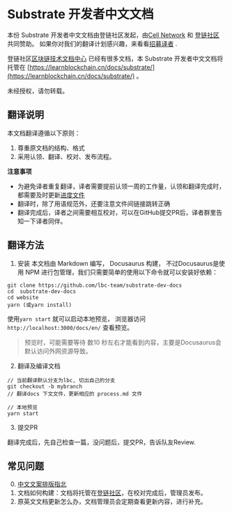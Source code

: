 # Substrate 开发者中文文档


本份 Substrate 开发者中文文档由登链社区发起，由[Cell Network](https://www.cellnetwork.io/?utm_souce=learnblockchain#/cellhome) 和 [登链社区](https://learnblockchain.cn/) 共同赞助。
如果你对我们的翻译计划感兴趣，来看看[招募译者](https://learnblockchain.cn/article/796) .


登链社区[区块链技术文档中心](https://learnblockchain.cn/site/docs) 已经有很多文档，本 Substrate 开发者中文文档将托管在 [https://learnblockchain.cn/docs/substrate/](https://learnblockchain.cn/docs/substrate/) 。

未经授权，请勿转载。

## 翻译说明

本文档翻译遵循以下原则：

1. 尊重原文档的结构、格式
2. 采用认领、翻译、校对、发布流程。


**注意事项**

* 为避免译者重复翻译，译者需要提前认领一周的工作量，认领和翻译完成时，都需要及时更新[进度文件](process.md)
* 翻译时，除了用语规范外，还要注意文件间链接跳转正确
* 翻译完成后，译者之间需要相互校对，可以在GitHub提交PR后，译者群里告知一下译者同伴。


## 翻译方法

1. 安装
本文档由 Markdown 编写， Docusaurus 构建， 不过Docusaurus是使用 NPM 进行包管理，我们只需要简单的使用以下命令就可以安装好依赖：


```
git clone https://github.com/lbc-team/substrate-dev-docs
cd  substrate-dev-docs
cd website
yarn (或yarn install)
```

使用`yarn start` 就可以启动本地预览， 浏览器访问 `http://localhost:3000/docs/en/` 查看预览。
> 预览时，可能需要等待 数10 秒左右才能看到内容，主要是Docusaurus会默认访问外网资源导致。

2. 翻译及编译文档 

```
// 当前翻译默认分支为lbc, 切出自己的分支
git checkout -b mybranch
// 翻译docs 下文文件，更新相应的 process.md 文件

// 本地预览
yarn start
```

3. 提交PR

翻译完成后，先自己检查一篇，没问题后，提交PR，告诉队友Review.

## 常见问题

0. [中文文案排版指北](https://github.com/mzlogin/chinese-copywriting-guidelines)
1. 文档如何构建：文档将托管在[登链社区](https://learnblockchain.cn/docs/substrate/)，在校对完成后，管理员发布。
2. 原英文文档更新怎么办，文档管理员会定期查看更新内容，进行补充。


